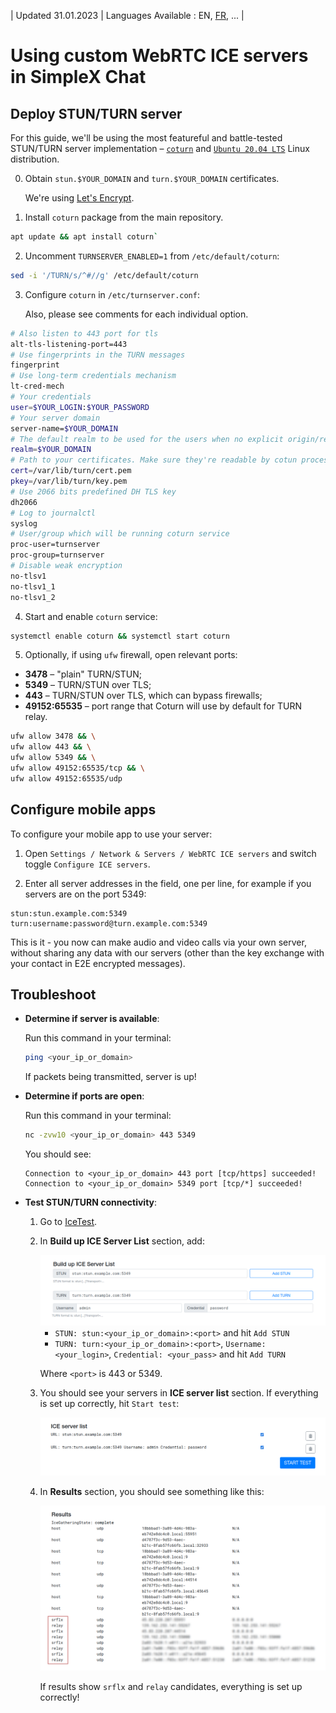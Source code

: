 | Updated 31.01.2023 | Languages Available : EN, [FR](/docs/lang/fr-fr/WEBRTC_fr.md), ... |
# Using custom WebRTC ICE servers in SimpleX Chat

## Deploy STUN/TURN server

For this guide, we'll be using the most featureful and battle-tested STUN/TURN server implementation – [`coturn`](https://github.com/coturn/coturn) and [`Ubuntu 20.04 LTS`](https://ubuntu.com/download/server) Linux distribution.

0. Obtain `stun.$YOUR_DOMAIN` and `turn.$YOUR_DOMAIN` certificates.

   We're using [Let's Encrypt](https://letsencrypt.org/getting-started/).

1. Install `coturn` package from the main repository.

```sh
apt update && apt install coturn`
```

2. Uncomment `TURNSERVER_ENABLED=1` from `/etc/default/coturn`:

```sh
sed -i '/TURN/s/^#//g' /etc/default/coturn
```

3. Configure `coturn` in `/etc/turnserver.conf`:

   Also, please see comments for each individual option.

```sh
# Also listen to 443 port for tls
alt-tls-listening-port=443
# Use fingerprints in the TURN messages
fingerprint
# Use long-term credentials mechanism
lt-cred-mech
# Your credentials
user=$YOUR_LOGIN:$YOUR_PASSWORD
# Your server domain
server-name=$YOUR_DOMAIN
# The default realm to be used for the users when no explicit origin/realm relationship was found
realm=$YOUR_DOMAIN
# Path to your certificates. Make sure they're readable by cotun process user/group
cert=/var/lib/turn/cert.pem
pkey=/var/lib/turn/key.pem
# Use 2066 bits predefined DH TLS key
dh2066
# Log to journalctl
syslog
# User/group which will be running coturn service
proc-user=turnserver
proc-group=turnserver
# Disable weak encryption
no-tlsv1
no-tlsv1_1
no-tlsv1_2
```

4. Start and enable `coturn` service:

```sh
systemctl enable coturn && systemctl start coturn
```

5. Optionally, if using `ufw` firewall, open relevant ports:

- **3478** – "plain" TURN/STUN;
- **5349** – TURN/STUN over TLS;
- **443** – TURN/STUN over TLS, which can bypass firewalls;
- **49152:65535** – port range that Coturn will use by default for TURN relay.

```sh
ufw allow 3478 && \
ufw allow 443 && \
ufw allow 5349 && \
ufw allow 49152:65535/tcp && \
ufw allow 49152:65535/udp
```

## Configure mobile apps

To configure your mobile app to use your server:

1. Open `Settings / Network & Servers / WebRTC ICE servers` and switch toggle `Configure ICE servers`.

2. Enter all server addresses in the field, one per line, for example if you servers are on the port 5349:

```
stun:stun.example.com:5349
turn:username:password@turn.example.com:5349
```

This is it - you now can make audio and video calls via your own server, without sharing any data with our servers (other than the key exchange with your contact in E2E encrypted messages).

## Troubleshoot

- **Determine if server is available**:

  Run this command in your terminal:

  ```sh
  ping <your_ip_or_domain>
  ```

  If packets being transmitted, server is up!

- **Determine if ports are open**:

  Run this command in your terminal:

  ```sh
  nc -zvw10 <your_ip_or_domain> 443 5349
  ```

  You should see:

  ```
  Connection to <your_ip_or_domain> 443 port [tcp/https] succeeded!
  Connection to <your_ip_or_domain> 5349 port [tcp/*] succeeded!
  ```

- **Test STUN/TURN connectivity**:

  1. Go to [IceTest](https://icetest.info/).

  2. In **Build up ICE Server List** section, add:

     <img src="./stun_1.png">

     - `STUN: stun:<your_ip_or_domain>:<port>` and hit `Add STUN`
     - `TURN: turn:<your_ip_or_domain>:<port>`, `Username: <your_login>`, `Credential: <your_pass>` and hit `Add TURN`

     Where `<port>` is 443 or 5349.

  3. You should see your servers in **ICE server list** section. If everything is set up correctly, hit `Start test`:

     <img src="./stun_2.png">

  4. In **Results** section, you should see something like this:

     <img src="./stun_3.png">

     If results show `srflx` and `relay` candidates, everything is set up correctly!

